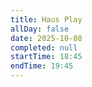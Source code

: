 ```yaml
---
title: Haus Play
allDay: false
date: 2025-10-08
completed: null
startTime: 18:45
endTime: 19:45
---
```

